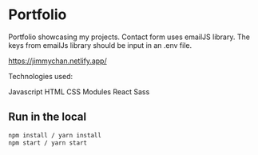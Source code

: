 # Portfolio


Portfolio showcasing my projects. 
Contact form uses emailJS library. The keys from emailJs library should be input in an .env file.

https://jimmychan.netlify.app/

Technologies used:

Javascript HTML CSS Modules React Sass

## Run in the local

```bash
npm install / yarn install
npm start / yarn start
```
